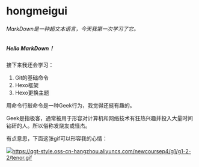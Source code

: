 # hongmeigui

###### MarkDown是一种超文本语言，今天我第一次学习了它。

##### Hello MarkDown！

接下来我还会学习：

1. Git的基础命令
1. Hexo框架
1. Hexo更换主题

用命令行敲命令是一种Geek行为，我觉得还挺有趣的。

Geek是指极客，通常被用于形容对计算机和网络技术有狂热兴趣并投入大量时间钻研的人。所以俗称发烧友或怪杰。

有点意思，下面这张gif可以形容我的心情：

![](图片的url)https://qgt-style.oss-cn-hangzhou.aliyuncs.com/newcoursep4/g1/g1-2-2/tenor.gif
